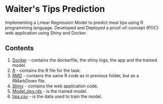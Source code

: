 # Waiter's Tips Prediction
Implementing a Linear Regression Model to predict meal tips using R programming language.
Developed and Deployed a proof-of-concept (POC) web application using Shiny and Docker.

## Contents
1. [Docker](https://github.com/mrinal-kanti-saha/Tips-Prediction/tree/main/Docker) - contains the dockerfile, the shiny logs, the app and the trained model.
2. [R](https://github.com/mrinal-kanti-saha/Tips-Prediction/tree/main/R) - contains the R file for the task.
3. [RMD](https://github.com/mrinal-kanti-saha/Tips-Prediction/tree/main/RMD) - contains the same R code as in previous folder, but as a RMarkDown file.
4. [Shiny](https://github.com/mrinal-kanti-saha/Tips-Prediction/tree/main/Shiny) - contains the web application code.
5. [Model_tips.rds](https://github.com/mrinal-kanti-saha/Tips-Prediction/blob/main/Model_tips.rds) - is the trained model.
6. [tips.csv](https://github.com/mrinal-kanti-saha/Tips-Prediction/blob/main/tips.csv) - is the data used to train the model.
